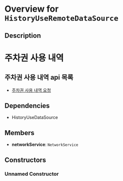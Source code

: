 # Overview for `HistoryUseRemoteDataSource`

## Description

# 주차권 사용 내역
 ## 주차권 사용 내역 api 목록
 - [주차권 사용 내역 요청](./methods/getHistory.md)

## Dependencies

- HistoryUseDataSource

## Members

- **networkService**: `NetworkService`
## Constructors

### Unnamed Constructor


